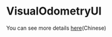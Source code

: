 # VisualOdometryUI

You can see more details [here](https://github.com/firiceguo/VisualOdometryUI/blob/master/%E5%9F%BA%E4%BA%8E%E5%8D%95%E7%9B%AE%E8%A7%86%E8%A7%89%E9%87%8C%E7%A8%8B%E8%AE%A1%E7%AE%97%E6%96%B9%E6%B3%95%E7%A0%94%E7%A9%B6.pdf)(Chinese)

